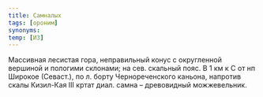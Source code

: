 ```yaml
---
title: Самналых
tags: [ороним]
synonyms:
temp: [И3]
---
```


Массивная лесистая гора, неправильный конус с округленной вершиной и пологими
склонами; на сев. скальный пояс. В 1 км к С от нп Широкое (Севаст.), по л. борту
Чернореченского каньона, напротив скалы Кизил-Кая III кртат диал. самна –
древовидный можжевельник.
